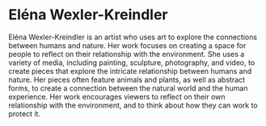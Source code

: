 # Eléna Wexler-Kreindler

Eléna Wexler-Kreindler is an artist who uses art to explore the connections between humans and nature. Her work focuses on creating a space for people to reflect on their relationship with the environment. She uses a variety of media, including painting, sculpture, photography, and video, to create pieces that explore the intricate relationship between humans and nature. Her pieces often feature animals and plants, as well as abstract forms, to create a connection between the natural world and the human experience. Her work encourages viewers to reflect on their own relationship with the environment, and to think about how they can work to protect it.
